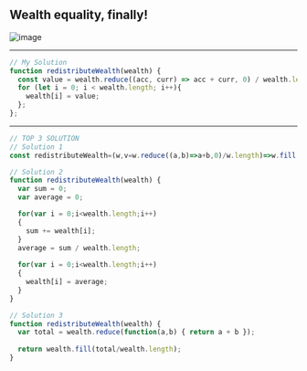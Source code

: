 ## Wealth equality, finally!
![image](https://user-images.githubusercontent.com/99033220/175854024-5b82a945-8b24-4481-8f6c-629f7dde5f51.png)

---
```JavaScript
// My Solution
function redistributeWealth(wealth) {
  const value = wealth.reduce((acc, curr) => acc + curr, 0) / wealth.length;
  for (let i = 0; i < wealth.length; i++){
    wealth[i] = value;
  };
};
```
---
```JavaScript
// TOP 3 SOLUTION
// Solution 1
const redistributeWealth=(w,v=w.reduce((a,b)=>a+b,0)/w.length)=>w.fill(v)

// Solution 2
function redistributeWealth(wealth) {
  var sum = 0;
  var average = 0;

  for(var i = 0;i<wealth.length;i++)
  {
    sum += wealth[i];
  }
  average = sum / wealth.length;
  
  for(var i = 0;i<wealth.length;i++)
  {
    wealth[i] = average;
  }
}

// Solution 3
function redistributeWealth(wealth) {
  var total = wealth.reduce(function(a,b) { return a + b });
  
  return wealth.fill(total/wealth.length);
}

```
